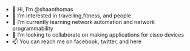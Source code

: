 - 👋 Hi, I’m @shaanthomas
- 👀 I’m interested in travelling,fitness, and people
- 🌱 I’m currently learning network automation and network programmability
- 💞️ I’m looking to collaborate on making applications for cisco devices
- 📫 You can reach me on facebook, twitter, and here

<!---
shaanthomas/shaanthomas is a ✨ special ✨ repository because its `README.md` (this file) appears on your GitHub profile.
You can click the Preview link to take a look at your changes.
--->
